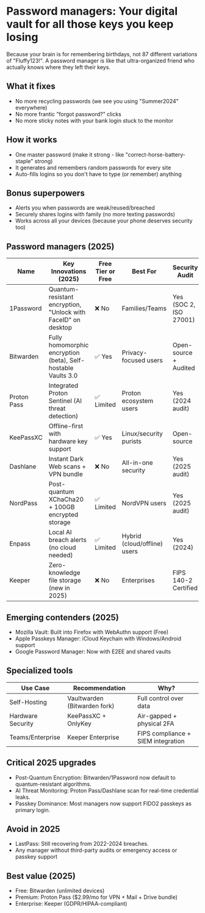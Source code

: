 # Password managers: Your digital vault for all those keys you keep losing

Because your brain is for remembering birthdays, not 87 different variations of "Fluffy123!". A password manager is 
like that ultra-organized friend who actually knows where they left their keys.

## What it fixes

* No more recycling passwords (we see you using "Summer2024" everywhere)
* No more frantic "forgot password?" clicks
* No more sticky notes with your bank login stuck to the monitor

## How it works

* One master password (make it strong - like "correct-horse-battery-staple" strong)
* It generates and remembers random passwords for every site
* Auto-fills logins so you don't have to type (or remember) anything

## Bonus superpowers

* Alerts you when passwords are weak/reused/breached
* Securely shares logins with family (no more texting passwords)
* Works across all your devices (because your phone deserves security too)

## Password managers (2025)

| Name	       | Key Innovations (2025)	                                        | Free Tier or Free	 | Best For	                     | Security Audit         | 
|-------------|----------------------------------------------------------------|--------------------|-------------------------------|------------------------|
| 1Password	  | Quantum-resistant encryption, "Unlock with FaceID" on desktop	 | ❌ No	              | Families/Teams	               | Yes (SOC 2, ISO 27001) |
| Bitwarden	  | Fully homomorphic encryption (beta), Self-hostable Vaults 3.0	 | ✅ Yes	             | Privacy-focused users	        | Open-source + Audited  |
| Proton Pass | Integrated Proton Sentinel (AI threat detection)	              | ✅ Limited	         | 	Proton ecosystem users	      | Yes (2024 audit)       |
| KeePassXC	  | Offline-first with hardware key support	                       | ✅ Yes	             | Linux/security purists	       | Open-source            |
| Dashlane	   | Instant Dark Web scans + VPN bundle	                           | ❌ No	              | All-in-one security	          | Yes (2025 audit)       |
| NordPass	   | Post-quantum XChaCha20 + 100GB encrypted storage	              | ✅ Limited	         | NordVPN users	                | Yes (2025 audit)       |
| Enpass	     | Local AI breach alerts (no cloud needed)	                      | ✅ Limited	         | Hybrid (cloud/offline) users	 | Yes (2024)             |
| Keeper	     | Zero-knowledge file storage (new in 2025)	                     | ❌ No	              | Enterprises	                  | FIPS 140-2 Certified   |

## Emerging contenders (2025)

* Mozilla Vault: Built into Firefox with WebAuthn support (Free)
* Apple Passkeys Manager: iCloud Keychain with Windows/Android support
* Google Password Manager: Now with E2EE and shared vaults

## Specialized tools

| Use Case	          | Recommendation	               | Why?                               |
|--------------------|-------------------------------|------------------------------------|
| Self-Hosting	      | Vaultwarden (Bitwarden fork)	 | Full control over data             |
| Hardware Security	 | KeePassXC + OnlyKey	          | Air-gapped + physical 2FA          |
| Teams/Enterprise	  | Keeper Enterprise	            | FIPS compliance + SIEM integration |

## Critical 2025 upgrades

* Post-Quantum Encryption: Bitwarden/1Password now default to quantum-resistant algorithms.
* AI Threat Monitoring: Proton Pass/Dashlane scan for real-time credential leaks.
* Passkey Dominance: Most managers now support FIDO2 passkeys as primary login.

## Avoid in 2025

* LastPass: Still recovering from 2022-2024 breaches.
* Any manager without third-party audits or emergency access or passkey support

## Best value (2025)

* Free: Bitwarden (unlimited devices)
* Premium: Proton Pass ($2.99/mo for VPN + Mail + Drive bundle)
* Enterprise: Keeper (GDPR/HIPAA-compliant)

